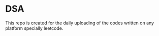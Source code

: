 # DSA
This repo is created for the daily uploading of the codes written on any platform specially leetcode.       

